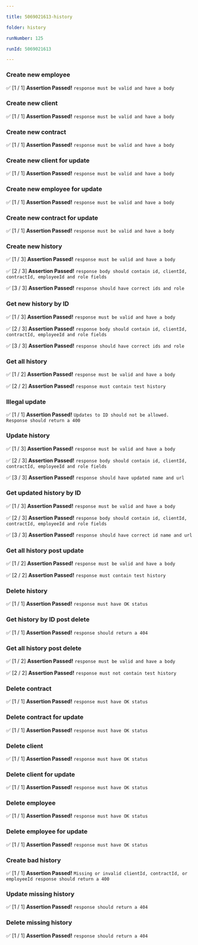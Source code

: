 ```yaml
---

title: 5069021613-history

folder: history

runNumber: 125

runId: 5069021613

---
```





### Create new employee

✅ [1 / 1] **Assertion Passed!** `response must be valid and have a body`




### Create new client

✅ [1 / 1] **Assertion Passed!** `response must be valid and have a body`




### Create new contract

✅ [1 / 1] **Assertion Passed!** `response must be valid and have a body`




### Create new client for update

✅ [1 / 1] **Assertion Passed!** `response must be valid and have a body`




### Create new employee for update

✅ [1 / 1] **Assertion Passed!** `response must be valid and have a body`




### Create new contract for update

✅ [1 / 1] **Assertion Passed!** `response must be valid and have a body`




### Create new history

✅ [1 / 3] **Assertion Passed!** `response must be valid and have a body`

✅ [2 / 3] **Assertion Passed!** `response body should contain id, clientId, contractId, employeeId and role fields`

✅ [3 / 3] **Assertion Passed!** `response should have correct ids and role`




### Get new history by ID

✅ [1 / 3] **Assertion Passed!** `response must be valid and have a body`

✅ [2 / 3] **Assertion Passed!** `response body should contain id, clientId, contractId, employeeId and role fields`

✅ [3 / 3] **Assertion Passed!** `response should have correct ids and role`




### Get all history

✅ [1 / 2] **Assertion Passed!** `response must be valid and have a body`

✅ [2 / 2] **Assertion Passed!** `response must contain test history`




### Illegal update

✅ [1 / 1] **Assertion Passed!** `Updates to ID should not be allowed. Response should return a 400`




### Update history

✅ [1 / 3] **Assertion Passed!** `response must be valid and have a body`

✅ [2 / 3] **Assertion Passed!** `response body should contain id, clientId, contractId, employeeId and role fields`

✅ [3 / 3] **Assertion Passed!** `response should have updated name and url`




### Get updated history by ID

✅ [1 / 3] **Assertion Passed!** `response must be valid and have a body`

✅ [2 / 3] **Assertion Passed!** `response body should contain id, clientId, contractId, employeeId and role fields`

✅ [3 / 3] **Assertion Passed!** `response should have correct id name and url`




### Get all history post update

✅ [1 / 2] **Assertion Passed!** `response must be valid and have a body`

✅ [2 / 2] **Assertion Passed!** `response must contain test history`




### Delete history

✅ [1 / 1] **Assertion Passed!** `response must have OK status`




### Get history by ID post delete

✅ [1 / 1] **Assertion Passed!** `response should return a 404`




### Get all history post delete

✅ [1 / 2] **Assertion Passed!** `response must be valid and have a body`

✅ [2 / 2] **Assertion Passed!** `response must not contain test history`




### Delete contract

✅ [1 / 1] **Assertion Passed!** `response must have OK status`




### Delete contract for update

✅ [1 / 1] **Assertion Passed!** `response must have OK status`




### Delete client

✅ [1 / 1] **Assertion Passed!** `response must have OK status`




### Delete client for update

✅ [1 / 1] **Assertion Passed!** `response must have OK status`




### Delete employee

✅ [1 / 1] **Assertion Passed!** `response must have OK status`




### Delete employee for update

✅ [1 / 1] **Assertion Passed!** `response must have OK status`




### Create bad history

✅ [1 / 1] **Assertion Passed!** `Missing or invalid clientId, contractId, or employeeId response should return a 400`




### Update missing history

✅ [1 / 1] **Assertion Passed!** `response should return a 404`




### Delete missing history

✅ [1 / 1] **Assertion Passed!** `response should return a 404`